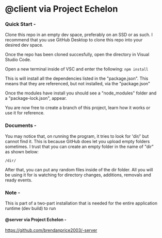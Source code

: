 # @client via Project Echelon

### Quick Start -
Clone this repo in an empty dev space, preferably on an SSD or as such.
I recommend that you use GitHub Desktop to clone this repo into your desired dev space.

Once the repo has been cloned succesfully, open the directory in Visual Studio Code.

Open a new terminal inside of VSC and enter the following:
`npm install`

This is will install all the dependencies listed in the "package.json".
This means that they are referenced, but not installed, via the "package.json"

Once the modules have install you should see a "node_modules" folder and a "package-lock.json", appear.

You are now free to create a branch of this project, learn how it works or use it for reference.

### Documents -
You may notice that, on running the program, it tries to look for 'dir/' but cannot find it. This is because GitHub does let you upload empty folders sometimes. I trust that you can create an empty folder in the name of "dir" as shown below:



`/dir/`

After that, you can put any random files inside of the dir folder. All you will be using it for is watching for directory changes, additions, removals and ready events.


### Note -
This is part of a two-part installation that is needed for the entire application runtime (dev build) to run

#### @server via Project Echelon - 
https://github.com/brendanprice2003/-server
